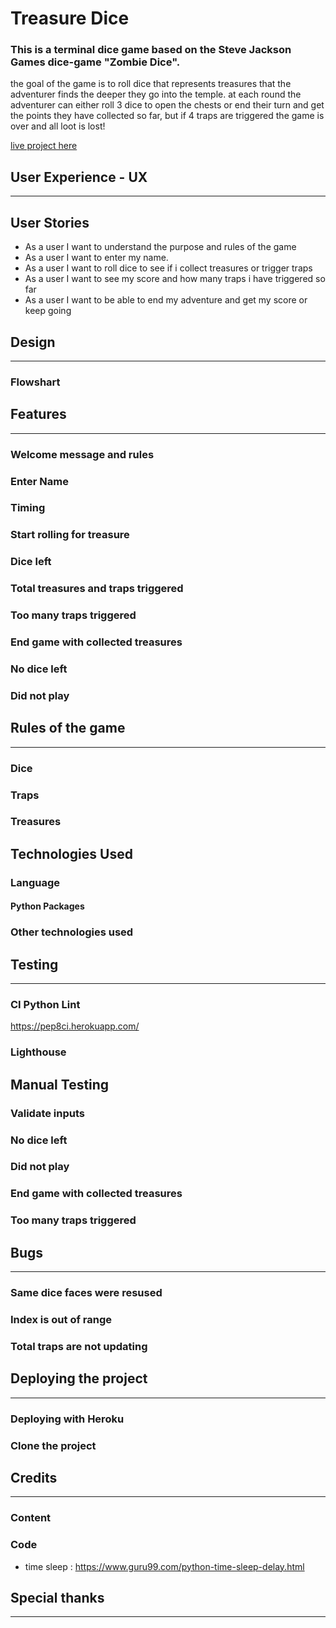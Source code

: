 # Treasure Dice

### This is a terminal dice game based on the Steve Jackson Games dice-game "Zombie Dice".

the goal of the game is to roll dice that represents treasures that the adventurer finds the deeper they go into the temple. at each round the adventurer can either roll 3 dice to open the chests or end their turn and get the points they have collected so far, but if 4 traps are triggered the game is over and all loot is lost!

[live project here](https://treasure-dice.herokuapp.com/)

## User Experience - UX

---

## User Stories

- As a user I want to understand the purpose and rules of the game
- As a user I want to enter my name.
- As a user I want to roll dice to see if i collect treasures or trigger traps
- As a user I want to see my score and how many traps i have triggered so far
- As a user I want to be able to end my adventure and get my score or keep going


## Design

---

### Flowshart

## Features

---

### Welcome message and rules

### Enter Name

### Timing

### Start rolling for treasure

### Dice left

### Total treasures and traps triggered

### Too many traps triggered

### End game with collected treasures

### No dice left

### Did not play

## Rules of the game

---

### Dice

### Traps

### Treasures

## Technologies Used

### Language

#### Python Packages

### Other technologies used

## Testing

---

### CI Python Lint
https://pep8ci.herokuapp.com/

### Lighthouse

## Manual Testing

### Validate inputs

### No dice left

### Did not play

### End game with collected treasures

### Too many traps triggered

## Bugs

---

### Same dice faces were resused

### Index is out of range

### Total traps are not updating

## Deploying the project

---

### Deploying with Heroku

### Clone the project

## Credits

---

### Content

### Code

- time sleep : https://www.guru99.com/python-time-sleep-delay.html

## Special thanks

---
